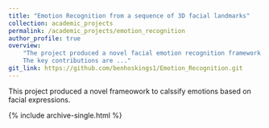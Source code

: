 ```yaml
---
title: "Emotion Recognition from a sequence of 3D facial landmarks"
collection: academic_projects
permalink: /academic_projects/emotion_recognition
author_profile: true
overview: 
    "The project produced a novel facial emotion recognition framework that can be used to classify images. 
    The key contributions are ..."
git_link: https://github.com/benhoskings1/Emotion_Recognition.git
---
```


This project produced a novel frameowork to calssify emotions based on facial expressions. 

{% include archive-single.html %}